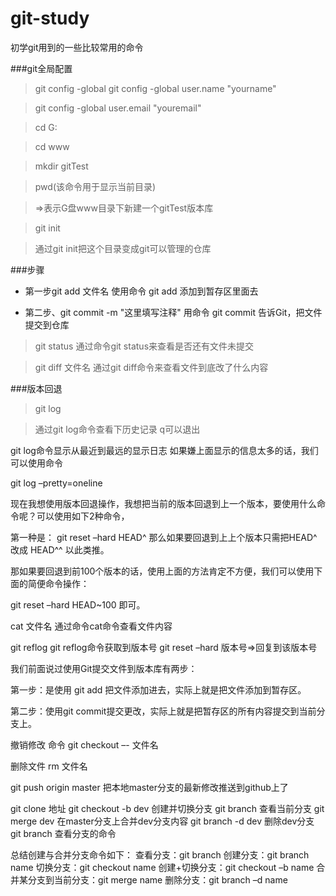 # git-study
初学git用到的一些比较常用的命令

###git全局配置 

> git config -global git config -global user.name "yourname" 

> git config -global user.email "youremail"

> cd G: 

> cd www

> mkdir gitTest

> pwd(该命令用于显示当前目录)

> =>表示G盘www目录下新建一个gitTest版本库

> git init 

> 通过git init把这个目录变成git可以管理的仓库

###步骤

* 第一步git add 文件名 使用命令 git add 添加到暂存区里面去

* 第二步、git commit -m "这里填写注释" 用命令 git commit 告诉Git，把文件提交到仓库

> git status 通过命令git status来查看是否还有文件未提交

> git diff 文件名 通过git diff命令来查看文件到底改了什么内容

###版本回退

> git log

> 通过git log命令查看下历史记录 q可以退出

git log命令显示从最近到最远的显示日志 如果嫌上面显示的信息太多的话，我们可以使用命令

git log –pretty=oneline

现在我想使用版本回退操作，我想把当前的版本回退到上一个版本，要使用什么命令呢？可以使用如下2种命令，

第一种是： git reset –hard HEAD^ 那么如果要回退到上上个版本只需把HEAD^ 改成 HEAD^^ 以此类推。

那如果要回退到前100个版本的话，使用上面的方法肯定不方便，我们可以使用下面的简便命令操作：

git reset –hard HEAD~100 即可。

cat 文件名
通过命令cat命令查看文件内容

git reflog git reflog命令获取到版本号 
git reset –hard 版本号=>回复到该版本号

我们前面说过使用Git提交文件到版本库有两步：

第一步：是使用 git add 把文件添加进去，实际上就是把文件添加到暂存区。

第二步：使用git commit提交更改，实际上就是把暂存区的所有内容提交到当前分支上。

撤销修改
命令 git checkout –- 文件名

删除文件
rm 文件名

git push origin master
把本地master分支的最新修改推送到github上了

git clone 地址
git checkout -b dev 创建并切换分支
git branch 查看当前分支
git merge dev 在master分支上合并dev分支内容
git branch -d dev 删除dev分支
git branch 查看分支的命令

总结创建与合并分支命令如下：
查看分支：git branch
创建分支：git branch name
切换分支：git checkout name
创建+切换分支：git checkout –b name
合并某分支到当前分支：git merge name
删除分支：git branch –d name

